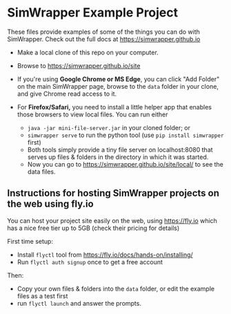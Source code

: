 # SimWrapper Example Project

These files provide examples of some of the things you can do with SimWrapper. Check out the full docs at https://simwrapper.github.io

- Make a local clone of this repo on your computer.

- Browse to https://simwrapper.github.io/site

- If you're using **Google Chrome or MS Edge**, you can click "Add Folder" on the main SimWrapper page, browse to the `data` folder in your clone, and give Chrome read access to it.

- For **Firefox/Safari,** you need to install a little helper app that enables those browsers to view local files. You can run either 
   - `java -jar mini-file-server.jar` in your cloned folder; or
   - `simwrapper serve` to run the python tool (use `pip install simwrapper` first)
   - Both tools simply provide a tiny file server on localhost:8080 that serves up files & folders in the directory in which it was started.
   - Now you can go to https://simwrapper.github.io/site/local/ to see the data files.

## Instructions for hosting SimWrapper projects on the web using fly.io

You can host your project site easily on the web, using https://fly.io which has a nice free tier up to 5GB (check their pricing for details)

First time setup:

- Install `flyctl` tool from https://fly.io/docs/hands-on/installing/
- Run `flyctl auth signup` once to get a free account

Then:

- Copy your own files & folders into the `data` folder, or edit the example files as a test first
- run `flyctl launch` and answer the prompts.


